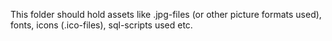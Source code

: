 This folder should hold assets like .jpg-files (or other picture formats used), fonts, icons (.ico-files), sql-scripts used etc.